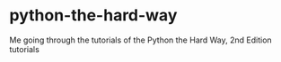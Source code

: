 python-the-hard-way
===================

Me going through the tutorials of the Python the Hard Way, 2nd Edition tutorials